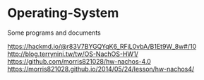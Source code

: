 # Operating-System
Some programs and documents

https://hackmd.io/@r83V7BYGQYqK6_RFjL0vbA/B1Et9W_8w#/10     
http://blog.terrynini.tw/tw/OS-NachOS-HW1/    
https://github.com/morris821028/hw-nachos-4.0      
https://morris821028.github.io/2014/05/24/lesson/hw-nachos4/
